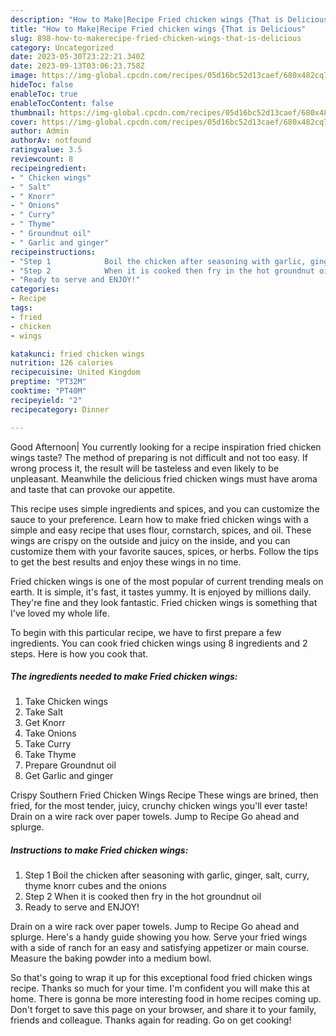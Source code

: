 ```yaml
---
description: "How to Make|Recipe Fried chicken wings {That is Delicious"
title: "How to Make|Recipe Fried chicken wings {That is Delicious"
slug: 898-how-to-makerecipe-fried-chicken-wings-that-is-delicious
category: Uncategorized
date: 2023-05-30T23:22:21.340Z
date: 2023-09-13T03:06:23.758Z
image: https://img-global.cpcdn.com/recipes/05d16bc52d13caef/680x482cq70/fried-chicken-wings-recipe-main-photo.jpg
hideToc: false
enableToc: true
enableTocContent: false
thumbnail: https://img-global.cpcdn.com/recipes/05d16bc52d13caef/680x482cq70/fried-chicken-wings-recipe-main-photo.jpg
cover: https://img-global.cpcdn.com/recipes/05d16bc52d13caef/680x482cq70/fried-chicken-wings-recipe-main-photo.jpg
author: Admin
authorAv: notfound
ratingvalue: 3.5
reviewcount: 8
recipeingredient:
- " Chicken wings"
- " Salt"
- " Knorr"
- " Onions"
- " Curry"
- " Thyme"
- " Groundnut oil"
- " Garlic and ginger"
recipeinstructions:
- "Step 1            Boil the chicken after seasoning with garlic, ginger, salt, curry, thyme knorr cubes and the onions"
- "Step 2            When it is cooked then fry in the hot groundnut oil"
- "Ready to serve and ENJOY!"
categories:
- Recipe
tags:
- fried
- chicken
- wings

katakunci: fried chicken wings 
nutrition: 126 calories
recipecuisine: United Kingdom
preptime: "PT32M"
cooktime: "PT40M"
recipeyield: "2"
recipecategory: Dinner

---
```



Good Afternoon| You currently looking for a recipe inspiration fried chicken wings taste? The method of preparing is not difficult and not too easy. If wrong process it, the result will be tasteless and even likely to be unpleasant. Meanwhile the delicious fried chicken wings must have aroma and taste that can provoke our appetite.





This recipe uses simple ingredients and spices, and you can customize the sauce to your preference. Learn how to make fried chicken wings with a simple and easy recipe that uses flour, cornstarch, spices, and oil. These wings are crispy on the outside and juicy on the inside, and you can customize them with your favorite sauces, spices, or herbs. Follow the tips to get the best results and enjoy these wings in no time.

Fried chicken wings is one of the most popular of current trending meals on earth. It is simple, it's fast, it tastes yummy. It is enjoyed by millions daily. They're fine and they look fantastic. Fried chicken wings is something that I've loved my whole life.


To begin with this particular recipe, we have to first prepare a few ingredients. You can cook fried chicken wings using 8 ingredients and 2 steps. Here is how you cook that.

<!--inarticleads1-->

##### The ingredients needed to make Fried chicken wings:

1. Take  Chicken wings
1. Take  Salt
1. Get  Knorr
1. Take  Onions
1. Take  Curry
1. Take  Thyme
1. Prepare  Groundnut oil
1. Get  Garlic and ginger


Crispy Southern Fried Chicken Wings Recipe These wings are brined, then fried, for the most tender, juicy, crunchy chicken wings you&#39;ll ever taste! Drain on a wire rack over paper towels. Jump to Recipe Go ahead and splurge. 

<!--inarticleads2-->

##### Instructions to make Fried chicken wings:

1. Step 1            Boil the chicken after seasoning with garlic, ginger, salt, curry, thyme knorr cubes and the onions
1. Step 2            When it is cooked then fry in the hot groundnut oil
1. Ready to serve and ENJOY!

Drain on a wire rack over paper towels. Jump to Recipe Go ahead and splurge. Here&#39;s a handy guide showing you how. Serve your fried wings with a side of ranch for an easy and satisfying appetizer or main course. Measure the baking powder into a medium bowl. 

So that's going to wrap it up for this exceptional food fried chicken wings recipe. Thanks so much for your time. I'm confident you will make this at home. There is gonna be more interesting food in home recipes coming up. Don't forget to save this page on your browser, and share it to your family, friends and colleague. Thanks again for reading. Go on get cooking!
